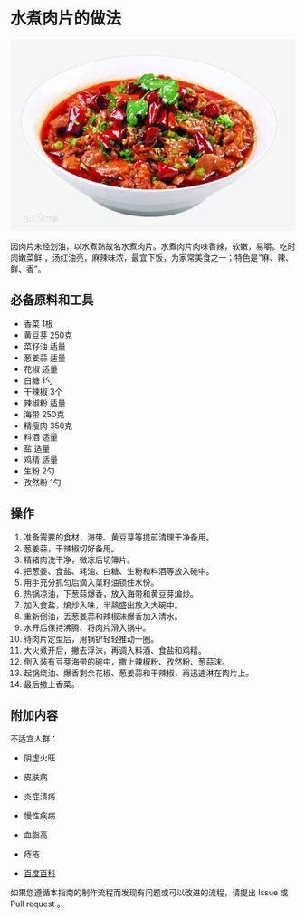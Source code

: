 
# 水煮肉片的做法

![水煮肉片成品](./水煮肉片.jpg)

因肉片未经划油，以水煮熟故名水煮肉片。水煮肉片肉味香辣，软嫩，易嚼。吃时肉嫩菜鲜 ，汤红油亮，麻辣味浓，最宜下饭，为家常美食之一；特色是“麻、辣、鲜、香”。

## 必备原料和工具

- 香菜 1根
- 黄豆芽 250克
- 菜籽油 适量
- 葱姜蒜 适量
- 花椒 适量
- 白糖 1勺
- 干辣椒 3个
- 辣椒粉 适量
- 海带 250克
- 精瘦肉 350克
- 料酒 适量
- 盐 适量
- 鸡精 适量
- 生粉 2勺
- 孜然粉 1勺

## 操作

1. 准备需要的食材，海带、黄豆芽等提前清理干净备用。
2. 葱姜蒜，干辣椒切好备用。
3. 精猪肉洗干净，微冻后切簿片。
4. 把葱姜、食盐、耗油、白糖、生粉和料酒等放入碗中。
5. 用手充分抓匀后滴入菜籽油锁住水份。
6. 热锅凉油，下葱蒜爆香，放入海带和黄豆芽煸炒。
7. 加入食盐，煸炒入味，半熟盛出放入大碗中。
8. 重新倒油，丢葱姜蒜和辣椒沫爆香加入清水。
9. 水开后保持沸腾、将肉片滑入锅中。
10. 待肉片定型后，用锅铲轻轻推动一圈。
11. 大火煮开后，撇去浮沫，再调入料酒、食盐和鸡精。
12. 倒入装有豆芽海带的碗中，撒上辣椒粉、孜然粉、葱蒜沫。
13. 起锅烧油、爆香剩余花椒、葱姜蒜和干辣椒，再迅速淋在肉片上。
14. 最后撒上香菜。

## 附加内容

不适宜人群：
- 阴虚火旺
- 皮肤病
- 炎症溃疡
- 慢性疾病
- 血脂高
- 痔疮


- [百度百科](https://baike.baidu.com/item/%E6%B0%B4%E7%85%AE%E8%82%89%E7%89%87/173346)


如果您遵循本指南的制作流程而发现有问题或可以改进的流程，请提出 Issue 或 Pull request 。
